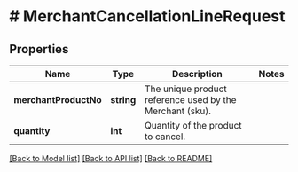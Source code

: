 # # MerchantCancellationLineRequest

## Properties

Name | Type | Description | Notes
------------ | ------------- | ------------- | -------------
**merchantProductNo** | **string** | The unique product reference used by the Merchant (sku). |
**quantity** | **int** | Quantity of the product to cancel. |

[[Back to Model list]](../../README.md#models) [[Back to API list]](../../README.md#endpoints) [[Back to README]](../../README.md)
